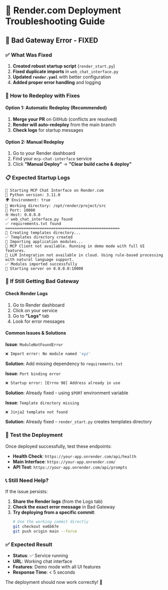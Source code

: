 # 🔧 Render.com Deployment Troubleshooting Guide

## 🚨 **Bad Gateway Error - FIXED**

### ✅ **What Was Fixed**

1. **Created robust startup script** (`render_start.py`)
2. **Fixed duplicate imports** in `web_chat_interface.py` 
3. **Updated `render.yaml`** with better configuration
4. **Added proper error handling** and logging

### 🔄 **How to Redeploy with Fixes**

#### **Option 1: Automatic Redeploy (Recommended)**
1. **Merge your PR** on GitHub (conflicts are resolved)
2. **Render will auto-redeploy** from the main branch
3. **Check logs** for startup messages

#### **Option 2: Manual Redeploy**
1. Go to your Render dashboard
2. Find your `mcp-chat-interface` service
3. Click **"Manual Deploy"** → **"Clear build cache & deploy"**

### 📋 **Expected Startup Logs**
```
🚀 Starting MCP Chat Interface on Render.com
🐍 Python version: 3.11.0
🌍 Environment: true
📁 Working directory: /opt/render/project/src
🔌 Port: 10000
🌐 Host: 0.0.0.0
✅ web_chat_interface.py found
✅ requirements.txt found
==================================================
📁 Creating templates directory...
✅ Templates directory created
🔄 Importing application modules...
🔶 MCP Client not available. Running in demo mode with full UI features.
🔶 LLM Integration not available in cloud. Using rule-based processing with natural language support.
✅ Modules imported successfully
🚀 Starting server on 0.0.0.0:10000
```

### 🐛 **If Still Getting Bad Gateway**

#### **Check Render Logs**
1. Go to Render dashboard
2. Click on your service
3. Go to **"Logs"** tab
4. Look for error messages

#### **Common Issues & Solutions**

**Issue**: `ModuleNotFoundError`
```bash
❌ Import error: No module named 'xyz'
```
**Solution**: Add missing dependency to `requirements.txt`

**Issue**: `Port binding error`
```bash
❌ Startup error: [Errno 98] Address already in use
```
**Solution**: Already fixed - using `$PORT` environment variable

**Issue**: `Template directory missing`
```bash
❌ Jinja2 template not found
```
**Solution**: Already fixed - `render_start.py` creates templates directory

### 🎯 **Test the Deployment**

Once deployed successfully, test these endpoints:
- **Health Check**: `https://your-app.onrender.com/api/health`
- **Main Interface**: `https://your-app.onrender.com/`
- **API Test**: `https://your-app.onrender.com/api/prompts`

### 📞 **Still Need Help?**

If the issue persists:
1. **Share the Render logs** (from the Logs tab)
2. **Check the exact error message** in Bad Gateway
3. **Try deploying from a specific commit**:
   ```bash
   # Use the working commit directly
   git checkout ea6b67e
   git push origin main --force
   ```

### ✅ **Expected Result**
- **Status**: ✅ Service running
- **URL**: Working chat interface
- **Features**: Demo mode with all UI features
- **Response Time**: < 5 seconds

The deployment should now work correctly! 🚀